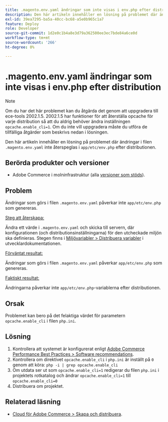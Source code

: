 ```yaml
---
title: .magento.env.yaml ändringar som inte visas i env.php efter distribution
description: Den här artikeln innehåller en lösning på problemet där ändringar i .magento.env.yaml-filen inte återspeglas i app/etc/env.php efter distributionen.
exl-id: 39ea7295-ba5a-40cc-bc68-a5e0b965c1a7
feature: Deploy
role: Developer
source-git-commit: 1d2e0c1b4a8e3d79a362500ee3ec7bde84a6ce0d
workflow-type: tm+mt
source-wordcount: '266'
ht-degree: 0%

---
```


# .magento.env.yaml ändringar som inte visas i env.php efter distribution

>[!NOTE]
>
>Om du har det här problemet kan du åtgärda det genom att uppgradera till ece-tools 2002.1.5. 2002.1.5 har funktioner för att återställa opcache för varje distribution så att du aldrig behöver ändra inställningen `opcache.enable_cli=1`. Om du inte vill uppgradera måste du utföra de tillfälliga åtgärder som beskrivs nedan i lösningen.

Den här artikeln innehåller en lösning på problemet där ändringar i filen `.magento.env.yaml` inte återspeglas i `app/etc/env.php` efter distributionen.

## Berörda produkter och versioner

* Adobe Commerce i molninfrastruktur (alla [versioner som stöds](https://magento.com/sites/default/files/magento-software-lifecycle-policy.pdf)).

## Problem

Ändringar som görs i filen `.magento.env.yaml` påverkar inte `app/etc/env.php` som genereras.

<u>Steg att återskapa:</u>

Ändra ett värde i `.magento.env.yaml` och skicka till servern, där konfigurationen (och distributionsinställningarna) för den utcheckade miljön ska definieras. Stegen finns i [Miljövariabler > Distribuera variabler](https://devdocs.magento.com/cloud/env/variables-deploy.html) i utvecklardokumentationen.

<u>Förväntat resultat:</u>

Ändringar som görs i filen `.magento.env.yaml` påverkar `app/etc/env.php` som genereras.

<u>Faktiskt resultat:</u>

Ändringarna påverkar inte `app/etc/env.php`-variablerna efter distributionen.

## Orsak

Problemet kan bero på det felaktiga värdet för parametern `opcache.enable_cli` i filen `php.ini`.

## Lösning

1. Kontrollera att systemet är konfigurerat enligt [Adobe Commerce Performance Best Practices > Software recommendations](https://devdocs.magento.com/guides/v2.4/performance-best-practices/software.html).
1. Kontrollera om direktivet `opcache.enable_cli` i `php.ini` är inställt på `0` genom att köra: `php -i | grep opcache.enable_cli`
1. Om utdata ser ut som `opcache.enable_cli=1` redigerar du filen `php.ini` i projektets rotkatalog och ändrar `opcache.enable_cli=1` till `opcache.enable_cli=0`
1. Distribuera om projektet.

## Relaterad läsning

* [Cloud för Adobe Commerce > Skapa och distribuera](https://devdocs.magento.com/cloud/project/magento-env-yaml.html).
